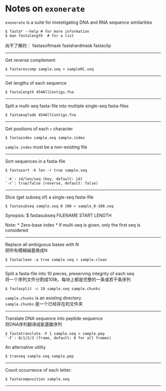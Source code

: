 
Notes on `exonerate`
=======

`exonerate` is a suite for investigating DNA 
and RNA sequence similarities

    $ fasta* --help # for more information
    $ man fastalength  # for a list


尚不了解的：
fastasoftmask
fastahardmask
fastaclip


-------

Get reverse complement 

    $ fastarevcomp sample.seq > sampleRC.seq 

-------

Get lengths of each sequence

    $ fastalength 454AllContigs.fna

--------

Split a multi-seq fasta-file into multiple single-seq fasta-files

    $ fastaexplode 454AllContigs.fna

-------

Get positions of each `>` character

    $ fastaindex sample.seq sample.index

`sample.index` must be a non-existing file

--------

Sort sequences in a fasta-file

    $ fastasort -k len -r true sample.seq

    `-k`: id/len/seq (key, default: id)
    `-r`: true/false (reverse, default: false)

-------

Slice (get subseq of) a single-seq fasta-file

    $ fastasubseq sample.seq 0 100 > sample_0-100.seq

Synopsis:
    $ fastasubseq FILENAME START LENGTH

Note:
    * Zero-base index 
    * If multi-seq is given, only the first seq is considered


--------

Replace all ambiguous bases with N  
把所有模糊碱基换成N

    $ fastaclean -a true sample.seq > sample.clean

-------

Split a fasta-file into 10 pieces, preserving integrity of each seq  
将一个序列文件分割成10块，每块上都是完整的一条或若干条序列

    $ fastasplit -c 10 sample.seq sample.chunks

`sample.chunks` is an existing directory  
`sample.chunks` 是一个已经存在的文件夹  

-------

Translate DNA sequence into peptide sequence  
将DNA序列翻译成氨基酸序列

    $ fastatranslate -F 1 sample.seq > sample.pep
    `-F`: 0/1/2/3 (frame, default: 0 for all frames)

An alternative utility
    
    $ transeq sample.seq sample.pep

------

Count occurrence of each letter:

    $ fastacomposition sample.seq

-------
